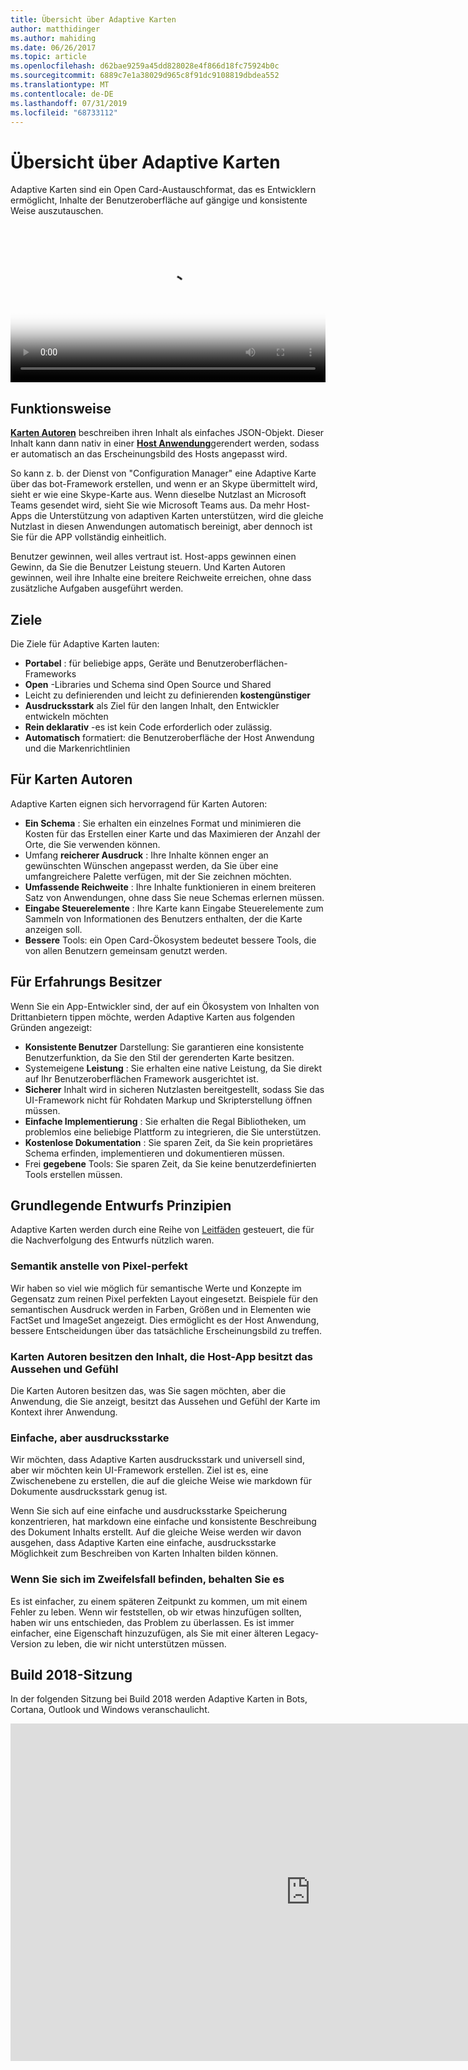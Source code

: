 ```yaml
---
title: Übersicht über Adaptive Karten
author: matthidinger
ms.author: mahiding
ms.date: 06/26/2017
ms.topic: article
ms.openlocfilehash: d62bae9259a45dd828028e4f866d18fc75924b0c
ms.sourcegitcommit: 6889c7e1a38029d965c8f91dc9108819dbdea552
ms.translationtype: MT
ms.contentlocale: de-DE
ms.lasthandoff: 07/31/2019
ms.locfileid: "68733112"
---
```

# <a name="adaptive-cards-overview"></a>Übersicht über Adaptive Karten 

Adaptive Karten sind ein Open Card-Austauschformat, das es Entwicklern ermöglicht, Inhalte der Benutzeroberfläche auf gängige und konsistente Weise auszutauschen.

<video controls width="100%" poster="./content/videoposter.png">
    <source src="https://adaptivecardsblob.blob.core.windows.net/assets/AdaptiveCardsOverviewVideo.mp4" type="video/mp4">
</video>

## <a name="how-they-work"></a>Funktionsweise

[**Karten Autoren**](authoring-cards/getting-started.md) beschreiben ihren Inhalt als einfaches JSON-Objekt. Dieser Inhalt kann dann nativ in einer [**Host Anwendung**](rendering-cards/getting-started.md)gerendert werden, sodass er automatisch an das Erscheinungsbild des Hosts angepasst wird.

So kann z. b. der Dienst von "Configuration Manager" eine Adaptive Karte über das bot-Framework erstellen, und wenn er an Skype übermittelt wird, sieht er wie eine Skype-Karte aus. Wenn dieselbe Nutzlast an Microsoft Teams gesendet wird, sieht Sie wie Microsoft Teams aus. Da mehr Host-Apps die Unterstützung von adaptiven Karten unterstützen, wird die gleiche Nutzlast in diesen Anwendungen automatisch bereinigt, aber dennoch ist Sie für die APP vollständig einheitlich.

Benutzer gewinnen, weil alles vertraut ist. Host-apps gewinnen einen Gewinn, da Sie die Benutzer Leistung steuern. Und Karten Autoren gewinnen, weil ihre Inhalte eine breitere Reichweite erreichen, ohne dass zusätzliche Aufgaben ausgeführt werden.

## <a name="goals"></a>Ziele 

Die Ziele für Adaptive Karten lauten:

* **Portabel** : für beliebige apps, Geräte und Benutzeroberflächen-Frameworks
* **Open** -Libraries und Schema sind Open Source und Shared
* Leicht zu definierenden und leicht zu definierenden **kostengünstiger**
* **Ausdrucksstark** als Ziel für den langen Inhalt, den Entwickler entwickeln möchten
* **Rein deklarativ** -es ist kein Code erforderlich oder zulässig.
* **Automatisch** formatiert: die Benutzeroberfläche der Host Anwendung und die Markenrichtlinien

## <a name="for-card-authors"></a>Für Karten Autoren
Adaptive Karten eignen sich hervorragend für Karten Autoren:

* **Ein Schema** : Sie erhalten ein einzelnes Format und minimieren die Kosten für das Erstellen einer Karte und das Maximieren der Anzahl der Orte, die Sie verwenden können.
* Umfang **reicherer Ausdruck** : Ihre Inhalte können enger an gewünschten Wünschen angepasst werden, da Sie über eine umfangreichere Palette verfügen, mit der Sie zeichnen möchten.
* **Umfassende Reichweite** : Ihre Inhalte funktionieren in einem breiteren Satz von Anwendungen, ohne dass Sie neue Schemas erlernen müssen.
* **Eingabe Steuerelemente** : Ihre Karte kann Eingabe Steuerelemente zum Sammeln von Informationen des Benutzers enthalten, der die Karte anzeigen soll.
* **Bessere** Tools: ein Open Card-Ökosystem bedeutet bessere Tools, die von allen Benutzern gemeinsam genutzt werden.

## <a name="for-experience-owners"></a>Für Erfahrungs Besitzer
Wenn Sie ein App-Entwickler sind, der auf ein Ökosystem von Inhalten von Drittanbietern tippen möchte, werden Adaptive Karten aus folgenden Gründen angezeigt:

* **Konsistente Benutzer** Darstellung: Sie garantieren eine konsistente Benutzerfunktion, da Sie den Stil der gerenderten Karte besitzen.
* Systemeigene **Leistung** : Sie erhalten eine native Leistung, da Sie direkt auf Ihr Benutzeroberflächen Framework ausgerichtet ist.
* **Sicherer** Inhalt wird in sicheren Nutzlasten bereitgestellt, sodass Sie das UI-Framework nicht für Rohdaten Markup und Skripterstellung öffnen müssen.
* **Einfache Implementierung** : Sie erhalten die Regal Bibliotheken, um problemlos eine beliebige Plattform zu integrieren, die Sie unterstützen. 
* **Kostenlose Dokumentation** : Sie sparen Zeit, da Sie kein proprietäres Schema erfinden, implementieren und dokumentieren müssen.
* Frei **gegebene** Tools: Sie sparen Zeit, da Sie keine benutzerdefinierten Tools erstellen müssen.

## <a name="core-design-principles"></a>Grundlegende Entwurfs Prinzipien 

Adaptive Karten werden durch eine Reihe von [Leitfäden](resources/principles.md) gesteuert, die für die Nachverfolgung des Entwurfs nützlich waren. 

### <a name="semantic-instead-of-pixel-perfect"></a>Semantik anstelle von Pixel-perfekt
Wir haben so viel wie möglich für semantische Werte und Konzepte im Gegensatz zum reinen Pixel perfekten Layout eingesetzt. Beispiele für den semantischen Ausdruck werden in Farben, Größen und in Elementen wie FactSet und ImageSet angezeigt. Dies ermöglicht es der Host Anwendung, bessere Entscheidungen über das tatsächliche Erscheinungsbild zu treffen.

### <a name="card-authors-own-the-content-host-app-owns-the-look-and-feel"></a>Karten Autoren besitzen den Inhalt, die Host-App besitzt das Aussehen und Gefühl
Die Karten Autoren besitzen das, was Sie sagen möchten, aber die Anwendung, die Sie anzeigt, besitzt das Aussehen und Gefühl der Karte im Kontext ihrer Anwendung.

### <a name="keep-it-simple-but-expressive"></a>Einfache, aber ausdrucksstarke
Wir möchten, dass Adaptive Karten ausdrucksstark und universell sind, aber wir möchten kein UI-Framework erstellen.  Ziel ist es, eine Zwischenebene zu erstellen, die auf die gleiche Weise wie markdown für Dokumente ausdrucksstark genug ist.

Wenn Sie sich auf eine einfache und ausdrucksstarke Speicherung konzentrieren, hat markdown eine einfache und konsistente Beschreibung des Dokument Inhalts erstellt.  Auf die gleiche Weise werden wir davon ausgehen, dass Adaptive Karten eine einfache, ausdrucksstarke Möglichkeit zum Beschreiben von Karten Inhalten bilden können.

### <a name="when-in-doubt-keep-it-out"></a>Wenn Sie sich im Zweifelsfall befinden, behalten Sie es
Es ist einfacher, zu einem späteren Zeitpunkt zu kommen, um mit einem Fehler zu leben. Wenn wir feststellen, ob wir etwas hinzufügen sollten, haben wir uns entschieden, das Problem zu überlassen.  Es ist immer einfacher, eine Eigenschaft hinzuzufügen, als Sie mit einer älteren Legacy-Version zu leben, die wir nicht unterstützen müssen.


## <a name="build-2018-session"></a>Build 2018-Sitzung

In der folgenden Sitzung bei Build 2018 werden Adaptive Karten in Bots, Cortana, Outlook und Windows veranschaulicht. 

<iframe src="https://medius.studios.ms/Embed/Video/BRK2401?SFYT=true" width="960" height="540" allowFullScreen frameBorder="0"></iframe>

